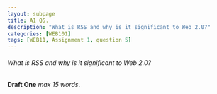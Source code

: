 ```yaml
---
layout: subpage
title: A1 Q5.
description: "What is RSS and why is it significant to Web 2.0?"
categories: [WEB101]
tags: [WEB11, Assignment 1, question 5]
---
```


###### What is RSS and why is it significant to Web 2.0?
**Draft One** *max 15 words*.



